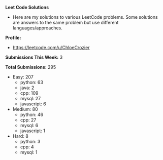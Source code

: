 **Leet Code Solutions**

- Here are my solutions to various LeetCode problems. Some solutions are answers to the same problem but use different languages/approaches.

**Profile:**

- https://leetcode.com/u/ChloeCrozier

**Submissions This Week:** 3

**Total Submissions:** 295
- Easy: 207
  - python: 63
  - java: 2
  - cpp: 109
  - mysql: 27
  - javascript: 6
- Medium: 80
  - python: 46
  - cpp: 27
  - mysql: 6
  - javascript: 1
- Hard: 8
  - python: 3
  - cpp: 4
  - mysql: 1